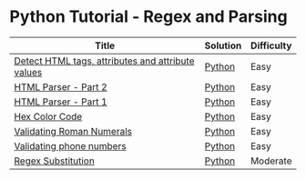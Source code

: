 # Python Tutorial - Regex and Parsing

| Title | Solution | Difficulty |
| ----- | -------- | ---------- |
| [Detect HTML tags, attributes and attribute values](https://www.hackerrank.com/challenges/detect-html-tags-attributes-and-attribute-values) | [Python](./Detect%20HTML%20tags,%20attributes%20and%20attribute%20values/main.py) | Easy |
| [HTML Parser - Part 2](https://www.hackerrank.com/challenges/html-parser-part-2) | [Python](./HTML%20Parser%20-%20Part%202/main.py) | Easy |
| [HTML Parser - Part 1](https://www.hackerrank.com/challenges/html-parser-part-1) | [Python](./HTML%20Parser%20-%20Part%201/main.py) | Easy |
| [Hex Color Code](https://www.hackerrank.com/challenges/hex-color-code) | [Python](./Hex%20Color%20Code/main.py) | Easy |
| [Validating Roman Numerals](https://www.hackerrank.com/challenges/validate-a-roman-number) | [Python](./Validating%20Roman%20Numerals/main.py) | Easy |
| [Validating phone numbers](https://www.hackerrank.com/challenges/validating-the-phone-number) | [Python](./Validating%20phone%20numbers/main.py) | Easy |
| [Regex Substitution](https://www.hackerrank.com/challenges/re-sub-regex-substitution) | [Python](./Regex%20Substitution/main.py) | Moderate |
